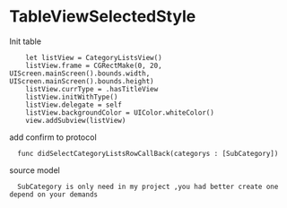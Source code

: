 # TableViewSelectedStyle
Init table

        let listView = CategoryListsView()
        listView.frame = CGRectMake(0, 20, UIScreen.mainScreen().bounds.width, UIScreen.mainScreen().bounds.height)
        listView.currType = .hasTitleView
        listView.initWithType()
        listView.delegate = self
        listView.backgroundColor = UIColor.whiteColor()
        view.addSubview(listView)
        
  add confirm to protocol 
  
      func didSelectCategoryListsRowCallBack(categorys : [SubCategory])
      
  source model 
  
      SubCategory is only need in my project ,you had better create one depend on your demands

